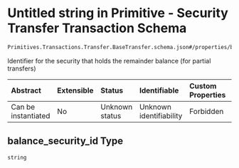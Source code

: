 # Untitled string in Primitive - Security Transfer Transaction Schema

```txt
Primitives.Transactions.Transfer.BaseTransfer.schema.json#/properties/balance_security_id
```

Identifier for the security that holds the remainder balance (for partial transfers)

| Abstract            | Extensible | Status         | Identifiable            | Custom Properties | Additional Properties | Access Restrictions | Defined In                                                                                                                 |
| :------------------ | :--------- | :------------- | :---------------------- | :---------------- | :-------------------- | :------------------ | :------------------------------------------------------------------------------------------------------------------------- |
| Can be instantiated | No         | Unknown status | Unknown identifiability | Forbidden         | Allowed               | none                | [BaseTransfer.schema.json*](../../schema/primitives/transactions/transfer/BaseTransfer.schema.json "open original schema") |

## balance_security_id Type

`string`
